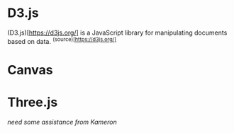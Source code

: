 # D3.js

(D3.js)[https://d3js.org/] is a JavaScript library for manipulating documents based on data. <sup>(source)[https://d3js.org/]</sup>

# Canvas

# Three.js

*need some assistance from Kameron*